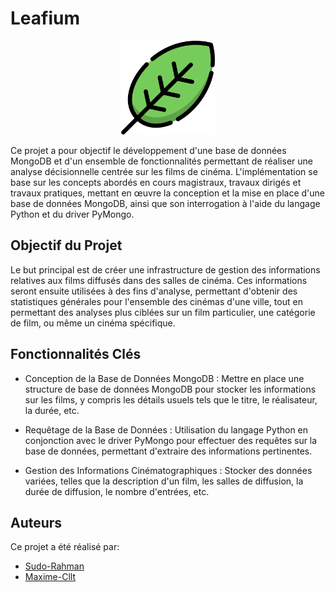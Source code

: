 # Leafium

<p align="center">
  <img src="https://github.com/Sudo-Rahman/Leafium/blob/main/documentation/img/logo.png" width="150px" height="150px" alt="Logo">
</p>

Ce projet a pour objectif le développement d'une base de données 
MongoDB et d'un ensemble de fonctionnalités permettant de réaliser une 
analyse décisionnelle centrée sur les films de cinéma. L'implémentation se base 
sur les concepts abordés en cours magistraux, travaux dirigés et travaux pratiques, mettant 
en œuvre la conception et la mise en place d'une base de données MongoDB, ainsi que son 
interrogation à l'aide du langage Python et du driver PyMongo.

## Objectif du Projet
Le but principal est de créer une infrastructure de gestion des informations 
relatives aux films diffusés dans des salles de cinéma. Ces informations seront 
ensuite utilisées à des fins d'analyse, permettant d'obtenir des statistiques 
générales pour l'ensemble des cinémas d'une ville, tout en permettant des 
analyses plus ciblées sur un film particulier, une catégorie de film, ou même 
un cinéma spécifique.


## Fonctionnalités Clés
- Conception de la Base de Données MongoDB : Mettre en place une structure de base de données MongoDB pour stocker les informations sur les films, y compris les détails usuels tels que le titre, le réalisateur, la durée, etc.

- Requêtage de la Base de Données : Utilisation du langage Python en conjonction avec le driver PyMongo pour effectuer des requêtes sur la base de données, permettant d'extraire des informations pertinentes.

- Gestion des Informations Cinématographiques : Stocker des données variées, telles que la description d'un film, les salles de diffusion, la durée de diffusion, le nombre d'entrées, etc.


## Auteurs

Ce projet a été réalisé par:

- [Sudo-Rahman](https://github.com/Sudo-Rahman)
- [Maxime-Cllt](https://github.com/Maxime-Cllt)
